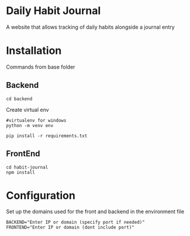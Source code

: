 # Daily Habit Journal
A website that allows tracking of daily habits alongside a journal entry

# Installation
Commands from base folder
## Backend
```
cd backend
```
Create virtual env
```
#virtualenv for windows
python -m venv env
```
```
pip install -r requirements.txt
```

## FrontEnd
```
cd habit-journal
npm install
```

# Configuration
Set up the domains used for the front and backend in the environment file
```
BACKEND="Enter IP or domain (specify port if needed)"
FRONTEND="Enter IP or domain (dont include port)"
```
